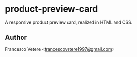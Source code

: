 # product-preview-card

A responsive product preview card, realized in HTML and CSS.

## Author

Francesco Vetere <<francescovetere1997@gmail.com>>
